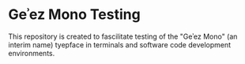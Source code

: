# Geʾez Mono Testing


This repository is created to fascilitate testing of the "Geʾez Mono"
(an interim name) tyepface in terminals and software code development
environments.
